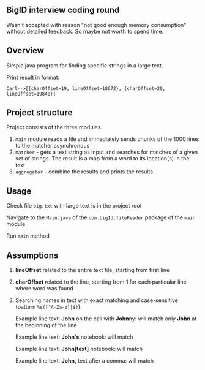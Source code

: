 ## BigID interview coding round
Wasn't accepted with reason "not good enough memory consumption" without detailed feedback. So maybe not worth to spend time.

## Overview
Simple java program for finding specific strings in a large text. 

Print result in format:

```Carl-->[{charOffset=19, lineOffset=18672}, {charOffset=20, lineOffset=19840}]```


## Project structure
Project consists of the three modules.
1. ```main``` module reads a file and immediately sends chunks of the 1000 lines to the matcher asynchronous
2. ```matcher``` - gets a text string as input and searches for matches of a given set of strings. 
The result is a map from a word to its location(s) in the text 
3. ```aggregator``` - combine the results and prints the results.


## Usage
Check file ```big.txt``` with large text is in the project root

Navigate to the ```Main.java``` of the ```com.bigId.fileReader``` package of the ```main``` module

Run ```main``` method

## Assumptions

1. **lineOffset** related to the entire text file, starting from first line
2. **charOffset** related to the line, starting from 1 for each particular line where word was found
3. Searching names in text with exact matching and case-sensitive (pattern ```%s([^A-Za-z]|$)```).

   Example line text:  **John** on the call with **John**ny: will match only **John** at the beginning of the line

   Example line text:  **John's** notebook: will match

   Example line text:  **John[text]** notebook: will match

   Example line text:  **John,** text after a comma: will match

